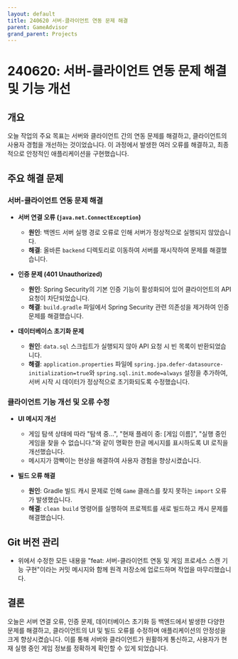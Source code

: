 ```yaml
---
layout: default
title: 240620 서버-클라이언트 연동 문제 해결
parent: GameAdvisor
grand_parent: Projects
---
```


# 240620: 서버-클라이언트 연동 문제 해결 및 기능 개선

## 개요

오늘 작업의 주요 목표는 서버와 클라이언트 간의 연동 문제를 해결하고, 클라이언트의 사용자 경험을 개선하는 것이었습니다. 이 과정에서 발생한 여러 오류를 해결하고, 최종적으로 안정적인 애플리케이션을 구현했습니다.

## 주요 해결 문제

### 서버-클라이언트 연동 문제 해결

-   **서버 연결 오류 (`java.net.ConnectException`)**
    -   **원인**: 백엔드 서버 실행 경로 오류로 인해 서버가 정상적으로 실행되지 않았습니다.
    -   **해결**: 올바른 `backend` 디렉토리로 이동하여 서버를 재시작하여 문제를 해결했습니다.

-   **인증 문제 (401 Unauthorized)**
    -   **원인**: Spring Security의 기본 인증 기능이 활성화되어 있어 클라이언트의 API 요청이 차단되었습니다.
    -   **해결**: `build.gradle` 파일에서 Spring Security 관련 의존성을 제거하여 인증 문제를 해결했습니다.

-   **데이터베이스 초기화 문제**
    -   **원인**: `data.sql` 스크립트가 실행되지 않아 API 요청 시 빈 목록이 반환되었습니다.
    -   **해결**: `application.properties` 파일에 `spring.jpa.defer-datasource-initialization=true`와 `spring.sql.init.mode=always` 설정을 추가하여, 서버 시작 시 데이터가 정상적으로 초기화되도록 수정했습니다.

### 클라이언트 기능 개선 및 오류 수정

-   **UI 메시지 개선**
    -   게임 탐색 상태에 따라 "탐색 중...", "현재 플레이 중: [게임 이름]", "실행 중인 게임을 찾을 수 없습니다."와 같이 명확한 한글 메시지를 표시하도록 UI 로직을 개선했습니다.
    -   메시지가 깜빡이는 현상을 해결하여 사용자 경험을 향상시켰습니다.

-   **빌드 오류 해결**
    -   **원인**: Gradle 빌드 캐시 문제로 인해 `Game` 클래스를 찾지 못하는 `import` 오류가 발생했습니다.
    -   **해결**: `clean build` 명령어를 실행하여 프로젝트를 새로 빌드하고 캐시 문제를 해결했습니다.

## Git 버전 관리

-   위에서 수정한 모든 내용을 "feat: 서버-클라이언트 연동 및 게임 프로세스 스캔 기능 구현"이라는 커밋 메시지와 함께 원격 저장소에 업로드하며 작업을 마무리했습니다.

## 결론

오늘은 서버 연결 오류, 인증 문제, 데이터베이스 초기화 등 백엔드에서 발생한 다양한 문제를 해결하고, 클라이언트의 UI 및 빌드 오류를 수정하며 애플리케이션의 안정성을 크게 향상시켰습니다. 이를 통해 서버와 클라이언트가 원활하게 통신하고, 사용자가 현재 실행 중인 게임 정보를 정확하게 확인할 수 있게 되었습니다. 